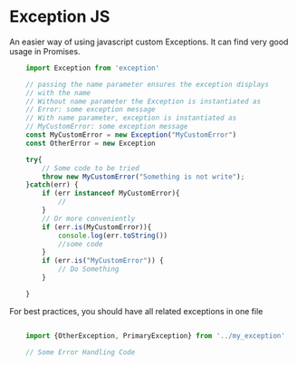 Exception JS
================

An easier way of using javascript custom Exceptions. It can find very good usage in Promises.

```js
    import Exception from 'exception'

    // passing the name parameter ensures the exception displays
    // with the name 
    // Without name parameter the Exception is instantiated as
    // Error: some exception message
    // With name parameter, exception is instantiated as
    // MyCustomError: some exception message
    const MyCustomError = new Exception("MyCustomError")
    const OtherError = new Exception

    try{
        // Some code to be tried
        throw new MyCustomError("Something is not write");
    }catch(err) {
        if (err instanceof MyCustomError){
            //
        }
        // Or more conveniently
        if (err.is(MyCustomError)){
            console.log(err.toString())
            //some code
        }
        if (err.is("MyCustomError")) {
            // Do Something
        }

    }
```

For best practices, you should have all related exceptions in one file

```js 

    import {OtherException, PrimaryException} from '../my_exception'

    // Some Error Handling Code
```